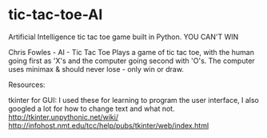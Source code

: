 # tic-tac-toe-AI
Artificial Intelligence tic tac toe game built in Python. YOU CAN'T WIN

Chris Fowles - AI - Tic Tac Toe
Plays a game of tic tac toe, with the human going first as 'X's and the computer going second with 'O's.
The computer uses minimax & should never lose - only win or draw.

Resources:

tkinter for GUI:
I used these for learning to program the user interface, I also googled a lot for how to change text and what not.
http://tkinter.unpythonic.net/wiki/
http://infohost.nmt.edu/tcc/help/pubs/tkinter/web/index.html

